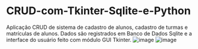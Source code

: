 # CRUD-com-Tkinter-Sqlite-e-Python
Aplicação CRUD de sistema de cadastro de alunos, cadastro de turmas e matrículas de alunos. Dados são registrados em Banco de Dados Sqlite e a interface do usuário feito com módulo GUI Tkinter.
![image](https://user-images.githubusercontent.com/65344071/120124620-9f2be100-c18b-11eb-8f85-a0f453764bb9.png)
![image](https://user-images.githubusercontent.com/65344071/120124638-b1a61a80-c18b-11eb-8568-d21080734400.png)

